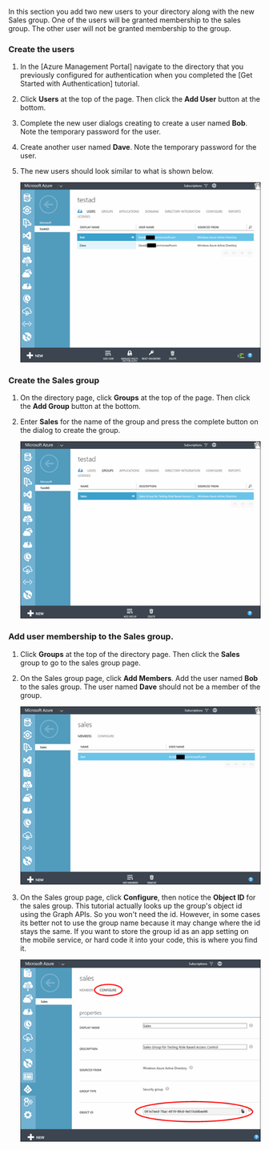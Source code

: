 In this section you add two new users to your directory along with the new Sales group. One of the users will be granted membership to the sales group. The other user will not be granted membership to the group. 

### Create the users


1. In the [Azure Management Portal] navigate to the directory that you previously configured for authentication when you completed the [Get Started with Authentication] tutorial.
2. Click **Users** at the top of the page. Then click the **Add User** button at the bottom. 
3. Complete the new user dialogs creating to create a user named **Bob**. Note the temporary password for the user. 
4. Create another user named **Dave**. Note the temporary password for the user.
5. The new users should look similar to what is shown below.

    ![](./media/mobile-services-aad-rbac-create-sales-group/users.png)    


### Create the Sales group


1. On the directory page, click **Groups** at the top of the page. Then click the **Add Group** button at the bottom. 
2. Enter **Sales** for the name of the group and press the complete button on the dialog to create the group. 

    ![](./media/mobile-services-aad-rbac-create-sales-group/sales-group.png)

### Add user membership to the Sales group.


1. Click **Groups** at the top of the directory page. Then click the **Sales** group to go to the sales group page. 
2. On the Sales group page, click **Add Members**. Add the user named **Bob** to the sales group. The user named **Dave** should not be a member of the group.

    ![](./media/mobile-services-aad-rbac-create-sales-group/group-membership.png)

3. On the Sales group page, click **Configure**, then notice the **Object ID** for the sales group. This tutorial actually looks up the group's object id using the Graph APIs. So you won't need the id. However, in some cases its better not to use the group name because it may change where the id stays the same. If you want to store the group id as an app setting on the mobile service, or hard code it into your code, this is where you find it.

    ![](./media/mobile-services-aad-rbac-create-sales-group/sales-group-id.png)


